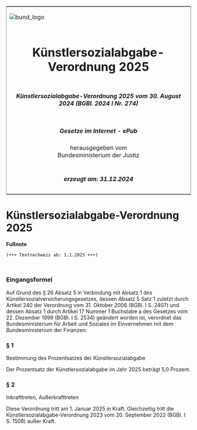 <span id="DECKBLATT.html"></span>

<table border="0" frame="border" width="100%">

<tr valign="top">

<td align="left">

![bund\_logo](BfJ_2021_Web_de_de.gif)

</td>

<td align="right">

 

</td>

</tr>

<tr align="center" valign="middle">

<td colspan="2">

# Künstlersozialabgabe-Verordnung 2025

</td>

</tr>

<tr align="center" valign="middle">

<td colspan="2">

##### Künstlersozialabgabe-Verordnung 2025 vom 30. August 2024 (BGBl. 2024 I Nr. 274)

</td>

</tr>

<tr align="center" valign="middle">

<td colspan="2">

  
  

##### Gesetze im Internet - ePub  
  
herausgegeben vom  
Bundesministerium der Justiz

</td>

</tr>

<tr align="center" valign="bottom">

<td colspan="2">

  
  

##### erzeugt am: 31.12.2024

</td>

</tr>

</table>

<span id="BJNR1120A0024.html"></span>

# Künstlersozialabgabe-Verordnung 2025

<div>

  
**Fußnote**

<div class="jnhtml">

<div>

<div class="jurAbsatz">

  

``` 
(+++ Textnachweis ab: 1.1.2025 +++)

 
```

</div>

</div>

</div>

</div>

<span id="BJNR1120A0024BJNE000100000.html"></span>

### Eingangsformel  

<div>

<div class="jnhtml">

<div>

<div class="jurAbsatz">

Auf Grund des § 26 Absatz 5 in Verbindung mit Absatz 1 des
Künstlersozialversicherungsgesetzes, dessen Absatz 5 Satz 1 zuletzt
durch Artikel 240 der Verordnung vom 31. Oktober 2006 (BGBl. I S. 2407)
und dessen Absatz 1 durch Artikel 17 Nummer 1 Buchstabe a des Gesetzes
vom 22. Dezember 1999 (BGBl. I S. 2534) geändert worden ist, verordnet
das Bundesministerium für Arbeit und Soziales im Einvernehmen mit dem
Bundesministerium der Finanzen:

</div>

</div>

</div>

</div>

<span id="BJNR1120A0024BJNE000200000.html"></span>

### § 1  
Bestimmung des Prozentsatzes der Künstlersozialabgabe

<div>

<div class="jnhtml">

<div>

<div class="jurAbsatz">

Der Prozentsatz der Künstlersozialabgabe im Jahr 2025 beträgt 5,0
Prozent.

</div>

</div>

</div>

</div>

<span id="BJNR1120A0024BJNE000300000.html"></span>

### § 2  
Inkrafttreten, Außerkrafttreten

<div>

<div class="jnhtml">

<div>

<div class="jurAbsatz">

Diese Verordnung tritt am 1. Januar 2025 in Kraft. Gleichzeitig tritt
die Künstlersozialabgabe-Verordnung 2023 vom 20. September 2022 (BGBl. I
S. 1508) außer Kraft.

</div>

</div>

</div>

</div>
